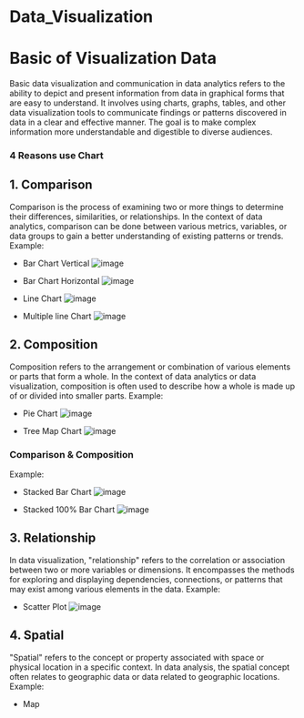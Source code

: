 # Data_Visualization

# Basic of Visualization Data
Basic data visualization and communication in data analytics refers to the ability to depict and present information from data in graphical forms that are easy to understand. It involves using charts, graphs, tables, and other data visualization tools to communicate findings or patterns discovered in data in a clear and effective manner. The goal is to make complex information more understandable and digestible to diverse audiences.

### 4 Reasons use Chart
## 1. Comparison
Comparison is the process of examining two or more things to determine their differences, similarities, or relationships. In the context of data analytics, comparison can be done between various metrics, variables, or data groups to gain a better understanding of existing patterns or trends.
Example:
- Bar Chart Vertical
  ![image](https://github.com/alnimashakiya/Data_Visualization/assets/165742697/7865c823-af51-4995-b95a-22ce6783001e)

- Bar Chart Horizontal
  ![image](https://github.com/alnimashakiya/Data_Visualization/assets/165742697/6149eaa1-2d25-494d-8f6e-0d098dff5707)

- Line Chart
  ![image](https://github.com/alnimashakiya/Data_Visualization/assets/165742697/ada4258e-71a3-44bc-8473-de79c9ff2b61)

- Multiple line Chart
  ![image](https://github.com/alnimashakiya/Data_Visualization/assets/165742697/59dea772-f9cf-425c-859a-0df0f3575101)

## 2. Composition
Composition refers to the arrangement or combination of various elements or parts that form a whole. In the context of data analytics or data visualization, composition is often used to describe how a whole is made up of or divided into smaller parts.
Example:
- Pie Chart
  ![image](https://github.com/alnimashakiya/Data_Visualization/assets/165742697/634fc0a4-62a4-40f2-9290-27ac54437930)

- Tree Map Chart
  ![image](https://github.com/alnimashakiya/Data_Visualization/assets/165742697/3fcd01b1-0168-4d26-af26-4813e2dbb6ab)


### Comparison & Composition
Example:
- Stacked Bar Chart
  ![image](https://github.com/alnimashakiya/Data_Visualization/assets/165742697/6422f049-c883-4631-9e9e-c98a029a671a)

- Stacked 100% Bar Chart
  ![image](https://github.com/alnimashakiya/Data_Visualization/assets/165742697/dc16caa9-ae10-4d7d-8fb5-2b78559192bc)


## 3. Relationship
In data visualization, "relationship" refers to the correlation or association between two or more variables or dimensions. It encompasses the methods for exploring and displaying dependencies, connections, or patterns that may exist among various elements in the data.
Example:
- Scatter Plot
  ![image](https://github.com/alnimashakiya/Data_Visualization/assets/165742697/b27ad491-750b-4d1d-be1c-7243d56b9eaf)
  
## 4. Spatial
"Spatial" refers to the concept or property associated with space or physical location in a specific context. In data analysis, the spatial concept often relates to geographic data or data related to geographic locations.
Example: 
- Map
